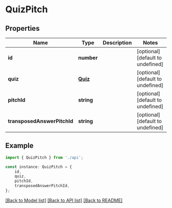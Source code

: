 # QuizPitch


## Properties

Name | Type | Description | Notes
------------ | ------------- | ------------- | -------------
**id** | **number** |  | [optional] [default to undefined]
**quiz** | [**Quiz**](Quiz.md) |  | [optional] [default to undefined]
**pitchId** | **string** |  | [optional] [default to undefined]
**transposedAnswerPitchId** | **string** |  | [optional] [default to undefined]

## Example

```typescript
import { QuizPitch } from './api';

const instance: QuizPitch = {
    id,
    quiz,
    pitchId,
    transposedAnswerPitchId,
};
```

[[Back to Model list]](../README.md#documentation-for-models) [[Back to API list]](../README.md#documentation-for-api-endpoints) [[Back to README]](../README.md)
